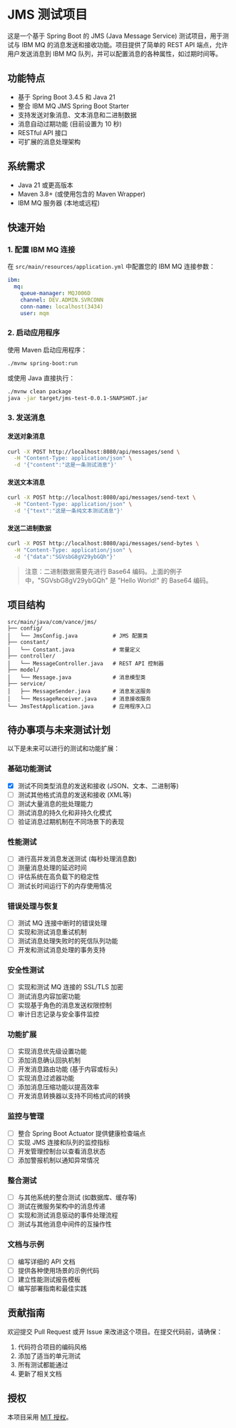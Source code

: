 # JMS 测试项目

这是一个基于 Spring Boot 的 JMS (Java Message Service) 测试项目，用于测试与 IBM MQ 的消息发送和接收功能。项目提供了简单的 REST API 端点，允许用户发送消息到 IBM MQ 队列，并可以配置消息的各种属性，如过期时间等。

## 功能特点

- 基于 Spring Boot 3.4.5 和 Java 21
- 整合 IBM MQ JMS Spring Boot Starter
- 支持发送对象消息、文本消息和二进制数据
- 消息自动过期功能 (目前设置为 10 秒)
- RESTful API 接口
- 可扩展的消息处理架构

## 系统需求

- Java 21 或更高版本
- Maven 3.8+ (或使用包含的 Maven Wrapper)
- IBM MQ 服务器 (本地或远程)

## 快速开始

### 1. 配置 IBM MQ 连接

在 `src/main/resources/application.yml` 中配置您的 IBM MQ 连接参数：

```yaml
ibm:
  mq:
    queue-manager: MQJ006D
    channel: DEV.ADMIN.SVRCONN
    conn-name: localhost(3434)
    user: mqm
```

### 2. 启动应用程序

使用 Maven 启动应用程序：

```bash
./mvnw spring-boot:run
```

或使用 Java 直接执行：

```bash
./mvnw clean package
java -jar target/jms-test-0.0.1-SNAPSHOT.jar
```

### 3. 发送消息

#### 发送对象消息

```bash
curl -X POST http://localhost:8080/api/messages/send \
  -H "Content-Type: application/json" \
  -d '{"content":"这是一条测试消息"}'
```

#### 发送文本消息

```bash
curl -X POST http://localhost:8080/api/messages/send-text \
  -H "Content-Type: application/json" \
  -d '{"text":"这是一条纯文本测试消息"}'
```

#### 发送二进制数据

```bash
curl -X POST http://localhost:8080/api/messages/send-bytes \
  -H "Content-Type: application/json" \
  -d '{"data":"SGVsbG8gV29ybGQh"}'
```

> 注意：二进制数据需要先进行 Base64 编码。上面的例子中，"SGVsbG8gV29ybGQh" 是 "Hello World!" 的 Base64 编码。

## 项目结构

```
src/main/java/com/vance/jms/
├── config/
│   └── JmsConfig.java           # JMS 配置类
├── constant/
│   └── Constant.java            # 常量定义
├── controller/
│   └── MessageController.java   # REST API 控制器
├── model/
│   └── Message.java             # 消息模型类
├── service/
│   ├── MessageSender.java       # 消息发送服务
│   └── MessageReceiver.java     # 消息接收服务
└── JmsTestApplication.java      # 应用程序入口
```

## 待办事项与未来测试计划

以下是未来可以进行的测试和功能扩展：

### 基础功能测试

- [x] 测试不同类型消息的发送和接收 (JSON、文本、二进制等)
- [ ] 测试其他格式消息的发送和接收 (XML等)
- [ ] 测试大量消息的批处理能力
- [ ] 测试消息的持久化和非持久化模式
- [ ] 验证消息过期机制在不同场景下的表现

### 性能测试

- [ ] 进行高并发消息发送测试 (每秒处理消息数)
- [ ] 测量消息处理的延迟时间
- [ ] 评估系统在高负载下的稳定性
- [ ] 测试长时间运行下的内存使用情况

### 错误处理与恢复

- [ ] 测试 MQ 连接中断时的错误处理
- [ ] 实现和测试消息重试机制
- [ ] 测试消息处理失败时的死信队列功能
- [ ] 开发和测试消息处理的事务支持

### 安全性测试

- [ ] 实现和测试 MQ 连接的 SSL/TLS 加密
- [ ] 测试消息内容加密功能
- [ ] 实现基于角色的消息发送权限控制
- [ ] 审计日志记录与安全事件监控

### 功能扩展

- [ ] 实现消息优先级设置功能
- [ ] 添加消息确认回执机制
- [ ] 开发消息路由功能 (基于内容或标头)
- [ ] 实现消息过滤器功能
- [ ] 添加消息压缩功能以提高效率
- [ ] 开发消息转换器以支持不同格式间的转换

### 监控与管理

- [ ] 整合 Spring Boot Actuator 提供健康检查端点
- [ ] 实现 JMS 连接和队列的监控指标
- [ ] 开发管理控制台以查看消息状态
- [ ] 添加警报机制以通知异常情况

### 整合测试

- [ ] 与其他系统的整合测试 (如数据库、缓存等)
- [ ] 测试在微服务架构中的消息传递
- [ ] 实现和测试消息驱动的事件处理流程
- [ ] 测试与其他消息中间件的互操作性

### 文档与示例

- [ ] 编写详细的 API 文档
- [ ] 提供各种使用场景的示例代码
- [ ] 建立性能测试报告模板
- [ ] 编写部署指南和最佳实践

## 贡献指南

欢迎提交 Pull Request 或开 Issue 来改进这个项目。在提交代码前，请确保：

1. 代码符合项目的编码风格
2. 添加了适当的单元测试
3. 所有测试都能通过
4. 更新了相关文档

## 授权

本项目采用 [MIT 授权](LICENSE)。
